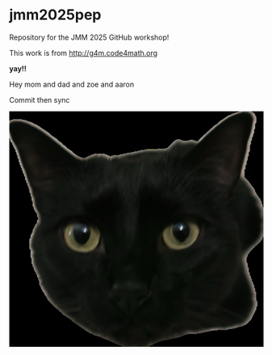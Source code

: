 # jmm2025pep
Repository for the JMM 2025 GitHub workshop!

This work is from <http://g4m.code4math.org> 

**yay!!**

Hey mom and dad and zoe and aaron

Commit then sync 

![koney](IMG_8080.jpg)
